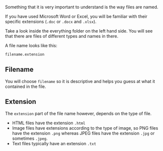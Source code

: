 Something that it is very important to understand is the way files are named.

If you have used Microsoft Word or Excel, you will be familiar with their specific extensions (`.doc` or `.docx` and `.xlsx`).

Take a look inside the everything folder on the left hand side. You will see that there are files of different types and names in there.

A file name looks like this:

```bash
filename.extension
```

## Filename
You will choose `filename` so it is descriptive and helps you guess at what it contained in the file. 

## Extension
The `extension` part of the file name however, depends on the type of file.


- HTML files have the extension `.html`
- Image files have extensions according to the type of image, so PNG files have the extension `.png` whereas JPEG files have the extension `.jpg` or sometimes `.jpeg`.
- Text files typically have an extension `.txt`


